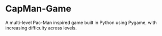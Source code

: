 # CapMan-Game
A multi-level Pac-Man inspired game built in Python using Pygame, with increasing difficulty across levels.
